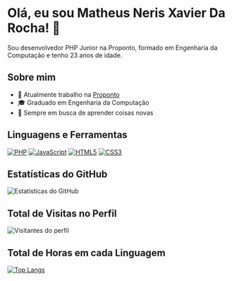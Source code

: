 # Olá, eu sou Matheus Neris Xavier Da Rocha! 👋

Sou desenvolvedor PHP Junior na Proponto, formado em Engenharia da Computação e tenho 23 anos de idade.

## Sobre mim

- 💼 Atualmente trabalho na [Proponto](https://www.proponto.com.br/)
- 🎓 Graduado em Engenharia da Computação
- 🌱 Sempre em busca de aprender coisas novas

## Linguagens e Ferramentas

[![PHP](https://img.shields.io/badge/-PHP-777BB4?style=flat&logo=php&logoColor=white)](https://www.php.net/)
[![JavaScript](https://img.shields.io/badge/-JavaScript-F7DF1E?style=flat&logo=javascript&logoColor=black)](https://developer.mozilla.org/en-US/docs/Web/JavaScript)
[![HTML5](https://img.shields.io/badge/-HTML5-E34F26?style=flat&logo=html5&logoColor=white)](https://developer.mozilla.org/en-US/docs/Web/Guide/HTML/HTML5)
[![CSS3](https://img.shields.io/badge/-CSS3-1572B6?style=flat&logo=css3&logoColor=white)](https://developer.mozilla.org/en-US/docs/Web/CSS)

## Estatísticas do GitHub

![Estatísticas do GitHub](https://github-readme-stats.vercel.app/api?username=Matheus-Neris-Rocha&show_icons=true&theme=dark)

## Total de Visitas no Perfil

![Visitantes do perfil](https://komarev.com/ghpvc/?username=Matheus-Neris-Rocha&color=blueviolet)

## Total de Horas em cada Linguagem

[![Top Langs](https://github-readme-stats.vercel.app/api/top-langs/?username=Matheus-Neris-Rocha&layout=compact&langs_count=6)](https://github.com/Matheus-Neris-Rocha/github-readme-stats)
